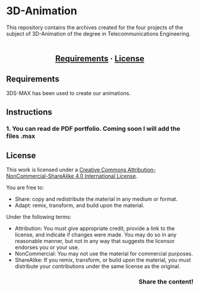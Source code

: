 # 3D-Animation

This repository contains the archives created for the four projects of the subject of 3D-Animation of the degree in Telecommunications Engineering. <br /> <br />

<h2 align = center>
	<a href="#about">Requirements</a>
	<span> · </span>
	<a href="#license">License</a>
</h2>

## Requirements
3DS-MAX has been used to create our animations.

## Instructions

### 1. You can read de PDF portfolio. Coming soon I will add the files .max

## License
This work is licensed under a [Creative Commons Attribution-NonCommercial-ShareAlike 4.0 International License](http://creativecommons.org/licenses/by-nc-sa/4.0/).

You are free to:
* Share: copy and redistribute the material in any medium or format.
* Adapt: remix, transform, and build upon the material.

Under the following terms:
* Attribution: You must give appropriate credit, provide a link to the license, and indicate if changes were made. You may do so in any reasonable manner, but not in any way that suggests the licensor endorses you or your use.
* NonCommercial: You may not use the material for commercial purposes.
* ShareAlike: If you remix, transform, or build upon the material, you must distribute your contributions under the same license as the original.

<h3 align = right>Share the content!</h3>

